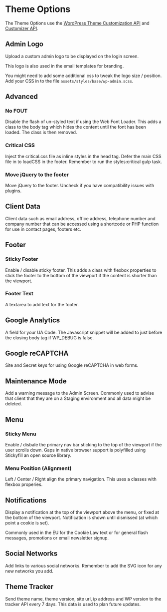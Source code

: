 # Theme Options

The Theme Options use the [WordPress Theme Customization API](https://codex.wordpress.org/Theme_Customization_API) and [Customizer API](https://developer.wordpress.org/themes/advanced-topics/customizer-api/).

## Admin Logo

Upload a custom admin logo to be displayed on the login screen.

This logo is also used in the email templates for branding.

You might need to add some additional css to tweak the logo size / position. Add your CSS in to the file ``assets/styles/base/wp-admin.scss``.

## Advanced

### No FOUT

Disable the flash of un-styled text if using the Web Font Loader. This adds a class to the body tag which hides the content until the font has been loaded. The class is then removed.

### Critical CSS

Inject the critical.css file as inline styles in the head tag. Defer the main CSS file in to loadCSS in the footer. Remember to run the styles:critical gulp task.

### Move jQuery to the footer

Move jQuery to the footer. Uncheck if you have compatibility issues with plugins.

## Client Data

Client data such as email address, office address, telephone number and company number that can be accessed using a shortcode or PHP function for use in contact pages, footers etc.

## Footer

### Sticky Footer

Enable / disable sticky footer. This adds a class with flexbox properties to stick the footer to the bottom of the viewport if the content is shorter than the viewport.

### Footer Text

A textarea to add text for the footer.

## Google Analytics

A field for your UA Code. The Javascript snippet will be added to just before the closing body tag if WP_DEBUG is false.

## Google reCAPTCHA

Site and Secret keys for using Google reCAPTCHA in web forms.

## Maintenance Mode

Add a warning message to the Admin Screen. Commonly used to advise that client that they are on a Staging environment and all data might be deleted.

## Menu

### Sticky Menu

Enable / disbale the primary nav bar sticking to the top of the viewport if the user scrolls down. Gaps in native browser support is polyfilled using Stickyfill an open source library.

### Menu Position (Alignment)

Left / Center / Right align the primary navigation. This uses a classes with flexbox properies.

## Notifications

Display a notification at the top of the viewport above the menu, or fixed at the bottom of the viewport. Notification is shown until dismissed (at which point a cookie is set).

Commonly used in the EU for the Cookie Law text or for general flash messages, promotions or email newsletter signup.

## Social Networks

Add links to various social networks. Remember to add the SVG icon for any new networks you add.

## Theme Tracker

Send theme name, theme version, site url, ip address and WP version to the tracker API every 7 days. This data is used to plan future updates.
